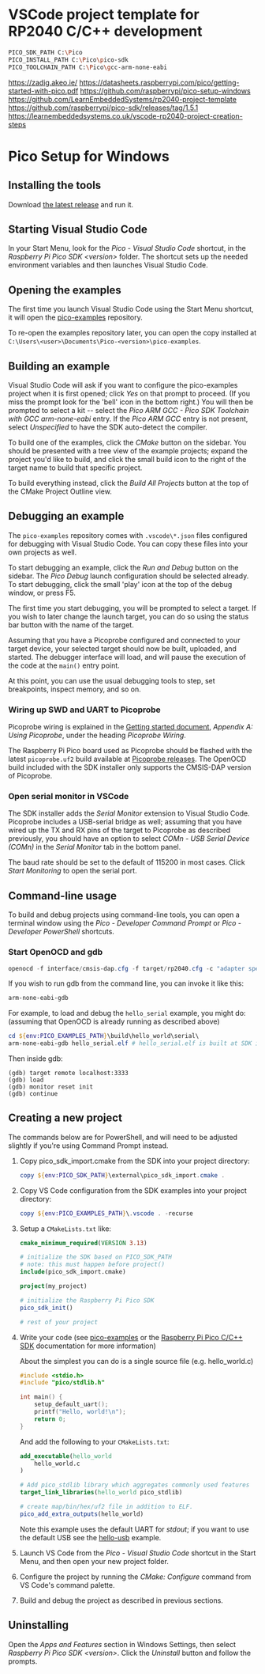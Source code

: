 # VSCode project template for RP2040 C/C++ development

```bash
PICO_SDK_PATH C:\Pico
PICO_INSTALL_PATH C:\Pico\pico-sdk
PICO_TOOLCHAIN_PATH C:\Pico\gcc-arm-none-eabi

```
https://zadig.akeo.ie/
https://datasheets.raspberrypi.com/pico/getting-started-with-pico.pdf
https://github.com/raspberrypi/pico-setup-windows
https://github.com/LearnEmbeddedSystems/rp2040-project-template
https://github.com/raspberrypi/pico-sdk/releases/tag/1.5.1
https://learnembeddedsystems.co.uk/vscode-rp2040-project-creation-steps


# Pico Setup for Windows

## Installing the tools

Download [the latest
release](https://github.com/raspberrypi/pico-setup-windows/releases/latest/download/pico-setup-windows-x64-standalone.exe)
and run it.

## Starting Visual Studio Code

In your Start Menu, look for the *Pico - Visual Studio Code* shortcut,
in the *Raspberry Pi Pico SDK \<version\>* folder. The shortcut sets up
the needed environment variables and then launches Visual Studio Code.

## Opening the examples

The first time you launch Visual Studio Code using the Start Menu
shortcut, it will open the
[pico-examples](https://github.com/raspberrypi/pico-examples)
repository.

To re-open the examples repository later, you can open the copy
installed at `C:\Users\<user>\Documents\Pico-<version>\pico-examples`.

## Building an example

Visual Studio Code will ask if you want to configure the pico-examples
project when it is first opened; click *Yes* on that prompt to proceed.
(If you miss the prompt look for the 'bell' icon in the bottom right.)
You will then be prompted to select a kit -- select the *Pico ARM GCC -
Pico SDK Toolchain with GCC arm-none-eabi* entry. If the *Pico ARM GCC*
entry is not present, select *Unspecified* to have the SDK auto-detect
the compiler.

To build one of the examples, click the *CMake* button on the sidebar.
You should be presented with a tree view of the example projects; expand
the project you'd like to build, and click the small build icon to the
right of the target name to build that specific project.

To build everything instead, click the *Build All Projects* button at
the top of the CMake Project Outline view.

## Debugging an example

The `pico-examples` repository comes with `.vscode\*.json` files
configured for debugging with Visual Studio Code. You can copy these
files into your own projects as well.

To start debugging an example, click the *Run and Debug* button on the
sidebar. The *Pico Debug* launch configuration should be selected
already. To start debugging, click the small 'play' icon at the top of
the debug window, or press F5.

The first time you start debugging, you will be prompted to select a
target. If you wish to later change the launch target, you can do so
using the status bar button with the name of the target.

Assuming that you have a Picoprobe configured and connected to your
target device, your selected target should now be built, uploaded, and
started. The debugger interface will load, and will pause the execution
of the code at the `main()` entry point.

At this point, you can use the usual debugging tools to step, set
breakpoints, inspect memory, and so on.

### Wiring up SWD and UART to Picoprobe

Picoprobe wiring is explained in the [Getting started
document](https://datasheets.raspberrypi.com/pico/getting-started-with-pico.pdf),
*Appendix A: Using Picoprobe*, under the heading *Picoprobe Wiring*.

The Raspberry Pi Pico board used as Picoprobe should be flashed with the
latest `picoprobe.uf2` build available at [Picoprobe
releases](https://github.com/raspberrypi/picoprobe/releases/latest/download/picoprobe.uf2).
The OpenOCD build included with the SDK installer only supports the
CMSIS-DAP version of Picoprobe.

### Open serial monitor in VSCode

The SDK installer adds the *Serial Monitor* extension to Visual Studio
Code. Picoprobe includes a USB-serial bridge as well; assuming that you
have wired up the TX and RX pins of the target to Picoprobe as described
previously, you should have an option to select *COMn - USB Serial
Device (COMn)* in the *Serial Monitor* tab in the bottom panel.

The baud rate should be set to the default of 115200 in most cases.
Click *Start Monitoring* to open the serial port.

## Command-line usage

To build and debug projects using command-line tools, you can open a
terminal window using the *Pico - Developer Command Prompt* or *Pico -
Developer PowerShell* shortcuts.

### Start OpenOCD and gdb

``` powershell
openocd -f interface/cmsis-dap.cfg -f target/rp2040.cfg -c "adapter speed 5000"
```

If you wish to run gdb from the command line, you can invoke it like
this:

``` powershell
arm-none-eabi-gdb
```

For example, to load and debug the `hello_serial` example, you might do:
(assuming that OpenOCD is already running as described above)

``` powershell
cd ${env:PICO_EXAMPLES_PATH}\build\hello_world\serial\
arm-none-eabi-gdb hello_serial.elf # hello_serial.elf is built at SDK install time by pico-setup.cmd
```

Then inside gdb:

    (gdb) target remote localhost:3333
    (gdb) load
    (gdb) monitor reset init
    (gdb) continue

## Creating a new project

The commands below are for PowerShell, and will need to be adjusted
slightly if you're using Command Prompt instead.

1.  Copy pico_sdk_import.cmake from the SDK into your project directory:

    ``` powershell
    copy ${env:PICO_SDK_PATH}\external\pico_sdk_import.cmake .
    ```

2.  Copy VS Code configuration from the SDK examples into your project
    directory:

    ``` powershell
    copy ${env:PICO_EXAMPLES_PATH}\.vscode . -recurse
    ```

3.  Setup a `CMakeLists.txt` like:

    ``` cmake
    cmake_minimum_required(VERSION 3.13)

    # initialize the SDK based on PICO_SDK_PATH
    # note: this must happen before project()
    include(pico_sdk_import.cmake)

    project(my_project)

    # initialize the Raspberry Pi Pico SDK
    pico_sdk_init()

    # rest of your project
    ```

4.  Write your code (see
    [pico-examples](https://github.com/raspberrypi/pico-examples) or the
    [Raspberry Pi Pico C/C++ SDK](https://rptl.io/pico-c-sdk)
    documentation for more information)

    About the simplest you can do is a single source file (e.g.
    hello_world.c)

    ``` c
    #include <stdio.h>
    #include "pico/stdlib.h"

    int main() {
        setup_default_uart();
        printf("Hello, world!\n");
        return 0;
    }
    ```

    And add the following to your `CMakeLists.txt`:

    ``` cmake
    add_executable(hello_world
        hello_world.c
    )

    # Add pico_stdlib library which aggregates commonly used features
    target_link_libraries(hello_world pico_stdlib)

    # create map/bin/hex/uf2 file in addition to ELF.
    pico_add_extra_outputs(hello_world)
    ```

    Note this example uses the default UART for *stdout*; if you want to
    use the default USB see the
    [hello-usb](https://github.com/raspberrypi/pico-examples/tree/master/hello_world/usb)
    example.

5.  Launch VS Code from the *Pico - Visual Studio Code* shortcut in the
    Start Menu, and then open your new project folder.

6.  Configure the project by running the *CMake: Configure* command from
    VS Code's command palette.

7.  Build and debug the project as described in previous sections.

## Uninstalling

Open the *Apps and Features* section in Windows Settings, then select
*Raspberry Pi Pico SDK \<version\>*. Click the *Uninstall* button and
follow the prompts.

